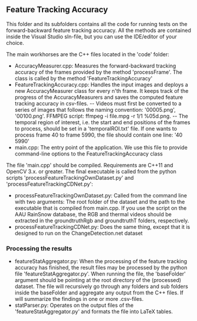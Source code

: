 ## Feature Tracking Accuracy
This folder and its subfolders contains all the code for running tests on the forward-backward feature tracking accuracy. All the methods are contained inside the Visual Studio sln-file, but you can use the IDE/editor of your choice.

The main workhorses are the C++ files located in the 'code' folder:
- AccuracyMeasurer.cpp: Measures the forward-backward tracking accuracy of the frames provided by the method 'processFrame'. The class is called by the method 'FeatureTrackingAccuracy'
- FeatureTrackingAccuracy.cpp: Handles the input images and deploys a new AccuracyMeasurer class for every n'th frame. It keeps track of the progress of the AccuracyMeasurers and saves the computed feature tracking accuracy in csv-files. 
-- Videos must first be converted to a series of images that follows the naming convention: '00005.png', '00100.png'. FFMPEG script: ffmpeg -i file.mpg -r 1/1 %05d.png. 
-- The temporal region of interest, i.e. the start and end positions of the frames to process, should be set in a 'temporalROI.txt' file. If one wants to process frame 40 to frame 5990, the file should contain one line: '40 5990'
- main.cpp: The entry point of the application. We use this file to provide command-line options to the FeatureTrackingAccuracy class

The file 'main.cpp' should be compiled. Requirements are C++11 and OpenCV 3.x. or greater. The final executable is called from the python scripts 'processFeatureTrackingOwnDataset.py' and 'processFeatureTrackingCDNet.py':
- processFeatureTrackingOwnDataset.py: Called from the command line with two arguments: The root folder of the dataset and the path to the executable that is compiled from main.cpp. If you use the script on the AAU RainSnow database, the RGB and thermal videos should be extracted in the groundtruthRgb and groundtruthT folders, respectively.
- processFeatureTrackingCDNet.py: Does the same thing, except that it is designed to run on the ChangeDetection.net dataset


### Processing the results
- featureStatAggregator.py: When the processing of the feature tracking accuracy has finished, the result files may be processed by the python file 'featureStatAggregator.py'. When running the file, the 'baseFolder' argument should be pointing at the root directory of the (processed) dataset. The file will recursively go through any folders and sub folders inside the baseFolder and aggregate any output from the C++ files. If will summarize the findings in one or more .csv-files.
- statParser.py: Operates on the output files of the 'featureStatAggregator.py' and formats the file into LaTeX tables.


